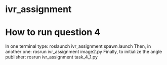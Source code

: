# ivr_assignment


# How to run question 4
In one terminal type:
   roslaunch ivr_assignment spawn.launch
Then, in another one:
   rosrun ivr_assignment image2.py
Finally, to initialize the angle publisher:
   rosrun ivr_assignment task_4_1.py 
